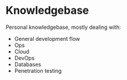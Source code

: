 # Knowledgebase

Personal knowledgebase, mostly dealing with:

- General development flow
- Ops
- Cloud
- DevOps
- Databases
- Penetration testing
